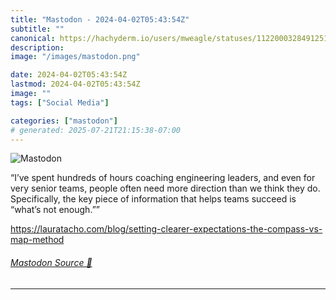 ```yaml
---
title: "Mastodon - 2024-04-02T05:43:54Z"
subtitle: ""
canonical: https://hachyderm.io/users/mweagle/statuses/112200032849125140
description:
image: "/images/mastodon.png"

date: 2024-04-02T05:43:54Z
lastmod: 2024-04-02T05:43:54Z
image: ""
tags: ["Social Media"]

categories: ["mastodon"]
# generated: 2025-07-21T21:15:38-07:00
---
```

![Mastodon](/images/mastodon.png)

<p>“I’ve spent hundreds of hours coaching engineering leaders, and even for very senior teams, people often need more direction than we think they do. Specifically, the key piece of information that helps teams succeed is “what’s not enough.””</p><p><a href="https://lauratacho.com/blog/setting-clearer-expectations-the-compass-vs-map-method" target="_blank" rel="nofollow noopener noreferrer" translate="no"><span class="invisible">https://</span><span class="ellipsis">lauratacho.com/blog/setting-cl</span><span class="invisible">earer-expectations-the-compass-vs-map-method</span></a></p>


###### [Mastodon Source 🐘](https://hachyderm.io/@mweagle/112200032849125140)

___
